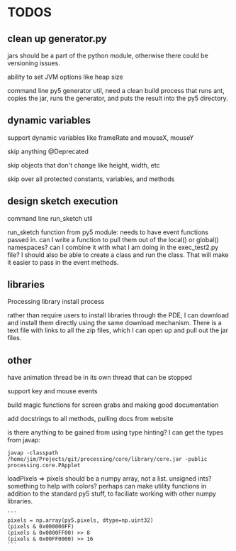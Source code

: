 TODOS
=====

clean up generator.py
---------------------

jars should be a part of the python module, otherwise there could be versioning issues.

ability to set JVM options like heap size

command line py5 generator util, need a clean build process that runs ant, copies the jar, runs the generator, and puts the result into the py5 directory.

dynamic variables
-----------------

support dynamic variables like frameRate and mouseX, mouseY

skip anything @Deprecated

skip objects that don't change like height, width, etc

skip over all protected constants, variables, and methods

design sketch execution
-----------------------

command line run_sketch util

run_sketch function from py5 module: needs to have event functions passed in. can I
write a function to pull them  out of the local() or global() namespaces? can I combine
it with what I am doing in the exec_test2.py file? I should also be able to create a class and run the class. That will make it easier to pass in the event methods.

libraries
---------

Processing library install process

rather than require users to install libraries through the PDE, I can download and install them directly using the same download mechanism. There is a text file with links to all the zip files, which I can open up and pull out the jar files.

other
-----

have animation thread be in its own thread that can be stopped

support key and mouse events

build magic functions for screen grabs and making good documentation

add docstrings to all methods, pulling docs from website

is there anything to be gained from using type hinting? I can get the types from javap:

`javap -classpath /home/jim/Projects/git/processing/core/library/core.jar -public processing.core.PApplet`

loadPixels => pixels should be a numpy array, not a list. unsigned ints? something to help with colors? perhaps can make utility functions in addition to the standard py5 stuff, to faciliate working with other numpy libraries.

    ```
    pixels = np.array(py5.pixels, dtype=np.uint32)
    (pixels & 0x000000FF)
    (pixels & 0x0000FF00) >> 8
    (pixels & 0x00FF0000) >> 16
    ```
